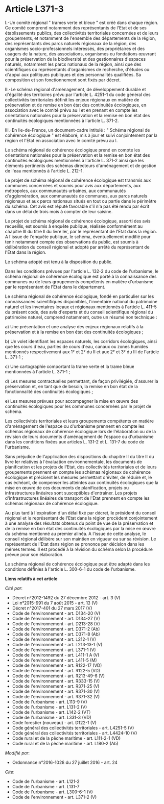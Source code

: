 # Article L371-3

I.-Un comité régional " trames verte et bleue " est créé dans chaque région. Ce comité comprend notamment des représentants
de l'Etat et de ses établissements publics, des collectivités territoriales concernées et de leurs groupements, et notamment
de l'ensemble des départements de la région, des représentants des parcs naturels régionaux de la région, des organismes
socio-professionnels intéressés, des propriétaires et des usagers de la nature, des associations, organismes ou fondations
œuvrant pour la préservation de la biodiversité et des gestionnaires d'espaces naturels, notamment les parcs nationaux de la
région, ainsi que des scientifiques ou représentants d'organismes de recherche, d'études ou d'appui aux politiques publiques
et des personnalités qualifiées. Sa composition et son fonctionnement sont fixés par décret. 

II.-Le schéma régional d'aménagement, de développement durable et d'égalité des territoires prévu par l'article L. 4251-1 du
code général des collectivités territoriales définit les enjeux régionaux en matière de préservation et de remise en bon état
des continuités écologiques, en association avec le comité prévu au I et en prenant en compte les orientations nationales
pour la préservation et la remise en bon état des continuités écologiques mentionnées à l'article L. 371-2. 

III.-En Ile-de-France, un document-cadre intitulé : " Schéma régional de cohérence écologique " est élaboré, mis à jour et
suivi conjointement par la région et l'Etat en association avec le comité prévu au I. 

Le schéma régional de cohérence écologique prend en compte les orientations nationales pour la préservation et la remise en
bon état des continuités écologiques mentionnées à l'article L. 371-2 ainsi que les éléments pertinents des schémas
directeurs d'aménagement et de gestion de l'eau mentionnés à l'article L. 212-1. 

Le projet de schéma régional de cohérence écologique est transmis aux communes concernées et soumis pour avis aux
départements, aux métropoles, aux communautés urbaines, aux communautés d'agglomération, aux communautés de communes, aux
parcs naturels régionaux et aux parcs nationaux situés en tout ou partie dans le périmètre du schéma. Cet avis est réputé
favorable s'il n'a pas été rendu par écrit dans un délai de trois mois à compter de leur saisine. 

Le projet de schéma régional de cohérence écologique, assorti des avis recueillis, est soumis à enquête publique, réalisée
conformément au chapitre III du titre II du livre Ier, par le représentant de l'Etat dans la région. A l'issue de l'enquête
publique, le schéma, éventuellement modifié pour tenir notamment compte des observations du public, est soumis à délibération
du conseil régional et adopté par arrêté du représentant de l'Etat dans la région. 

Le schéma adopté est tenu à la disposition du public. 

Dans les conditions prévues par l'article L. 132-2 du code de l'urbanisme, le schéma régional de cohérence écologique est
porté à la connaissance des communes ou de leurs groupements compétents en matière d'urbanisme par le représentant de l'Etat
dans le département. 

Le schéma régional de cohérence écologique, fondé en particulier sur les connaissances scientifiques disponibles,
l'inventaire national du patrimoine naturel et les inventaires locaux et régionaux mentionnés à l'article L. 411-5 du présent
code, des avis d'experts et du conseil scientifique régional du patrimoine naturel, comprend notamment, outre un résumé non
technique : 

a) Une présentation et une analyse des enjeux régionaux relatifs à la préservation et à la remise en bon état des continuités
écologiques ; 

b) Un volet identifiant les espaces naturels, les corridors écologiques, ainsi que les cours d'eau, parties de cours d'eau,
canaux ou zones humides mentionnés respectivement aux 1° et 2° du II et aux 2° et 3° du III de l'article L. 371-1 ; 

c) Une cartographie comportant la trame verte et la trame bleue mentionnées à l'article L. 371-1 ; 

d) Les mesures contractuelles permettant, de façon privilégiée, d'assurer la préservation et, en tant que de besoin, la
remise en bon état de la fonctionnalité des continuités écologiques ; 

e) Les mesures prévues pour accompagner la mise en œuvre des continuités écologiques pour les communes concernées par le
projet de schéma. 

Les collectivités territoriales et leurs groupements compétents en matière d'aménagement de l'espace ou d'urbanisme prennent
en compte les schémas régionaux de cohérence écologique lors de l'élaboration ou de la révision de leurs documents
d'aménagement de l'espace ou d'urbanisme dans les conditions fixées aux articles L. 131-2 et L. 131-7 du code de
l'urbanisme. 

Sans préjudice de l'application des dispositions du chapitre II du titre II du livre Ier relatives à l'évaluation
environnementale, les documents de planification et les projets de l'Etat, des collectivités territoriales et de leurs
groupements prennent en compte les schémas régionaux de cohérence écologique et précisent les mesures permettant d'éviter, de
réduire et, le cas échéant, de compenser les atteintes aux continuités écologiques que la mise en œuvre de ces documents de
planification, projets ou infrastructures linéaires sont susceptibles d'entraîner. Les projets d'infrastructures linéaires de
transport de l'Etat prennent en compte les schémas régionaux de cohérence écologique. 

Au plus tard à l'expiration d'un délai fixé par décret, le président du conseil régional et le représentant de l'Etat dans la
région procèdent conjointement à une analyse des résultats obtenus du point de vue de la préservation et de la remise en bon
état des continuités écologiques par la mise en œuvre du schéma mentionné au premier alinéa. A l'issue de cette analyse, le
conseil régional délibère sur son maintien en vigueur ou sur sa révision. Le représentant de l'Etat dans région se prononce
par décision dans les mêmes termes. Il est procédé à la révision du schéma selon la procédure prévue pour son élaboration. 

Le schéma régional de cohérence écologique peut être adapté dans les conditions définies à l'article L. 300-6-1 du code de
l'urbanisme.

**Liens relatifs à cet article**

_Cité par_:

  - Décret n°2012-1492 du 27 décembre 2012 - art. 3 (V)
  - Loi n°2015-991 du 7 août 2015 - art. 13 (V)
  - Décret n°2017-401 du 27 mars 2017 (V)
  - Code de l'environnement - art. D134-20 (V)
  - Code de l'environnement - art. D134-27 (V)
  - Code de l'environnement - art. D213-28 (V)
  - Code de l'environnement - art. D371-2 (Ab)
  - Code de l'environnement - art. D371-8 (Ab)
  - Code de l'environnement - art. L212-1 (V)
  - Code de l'environnement - art. L213-13-1 (V)
  - Code de l'environnement - art. L371-1 (V)
  - Code de l'environnement - art. L411-1 A (V)
  - Code de l'environnement - art. L411-5 (M)
  - Code de l'environnement - art. R122-17 (VD)
  - Code de l'environnement - art. R122-5 (VD)
  - Code de l'environnement - art. R213-49-6 (V)
  - Code de l'environnement - art. R333-15 (V)
  - Code de l'environnement - art. R371-25 (V)
  - Code de l'environnement - art. R371-30 (V)
  - Code de l'environnement - art. R371-32 (V)
  - Code de l'urbanisme - art. L113-9 (V)
  - Code de l'urbanisme - art. L131-2 (V)
  - Code de l'urbanisme - art. L142-2 (VT)
  - Code de l'urbanisme - art. L331-3 (VD)
  - Code forestier (nouveau) - art. D122-1 (V)
  - Code général des collectivités territoriales - art. L4251-5 (V)
  - Code général des collectivités territoriales - art. L4424-10 (V)
  - Code rural et de la pêche maritime - art. L111-2-1 (VD)
  - Code rural et de la pêche maritime - art. L180-2 (Ab)

_Modifié par_:

  - Ordonnance n°2016-1028 du 27 juillet 2016 - art. 24

_Cite_:

  - Code de l'urbanisme - art. L121-2
  - Code de l'urbanisme - art. L131-7
  - Code de l'urbanisme - art. L300-6-1 (V)
  - Code de l'environnement - art. L371-2 (V)
